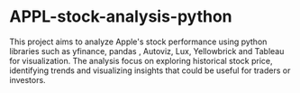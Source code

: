 # APPL-stock-analysis-python
This project aims to analyze Apple's stock performance using python libraries such as yfinance, pandas , Autoviz, Lux, Yellowbrick and Tableau for visualization. The analysis focus on exploring historical stock price, identifying  trends and visualizing insights that could be useful for traders or investors.

